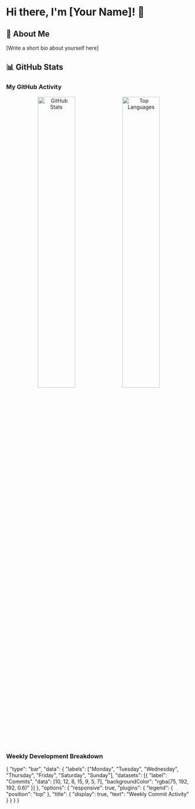 # Hi there, I'm [Your Name]! 👋

## 🚀 About Me
[Write a short bio about yourself here]

## 📊 GitHub Stats

### My GitHub Activity
<div align="center">
  <img src="https://github-readme-stats.vercel.app/api?username=YOUR_USERNAME&show_icons=true&theme=radical" alt="GitHub Stats" width="45%"/>
  <img src="https://github-readme-stats.vercel.app/api/top-langs/?username=YOUR_USERNAME&layout=compact&theme=radical" alt="Top Languages" width="45%"/>
</div>

### Weekly Development Breakdown

{
  "type": "bar",
  "data": {
    "labels": ["Monday", "Tuesday", "Wednesday", "Thursday", "Friday", "Saturday", "Sunday"],
    "datasets": [{
      "label": "Commits",
      "data": [10, 12, 8, 15, 9, 5, 7],
      "backgroundColor": "rgba(75, 192, 192, 0.6)"
    }]
  },
  "options": {
    "responsive": true,
    "plugins": {
      "legend": {
        "position": "top"
      },
      "title": {
        "display": true,
        "text": "Weekly Commit Activity"
      }
    }
  }
}

